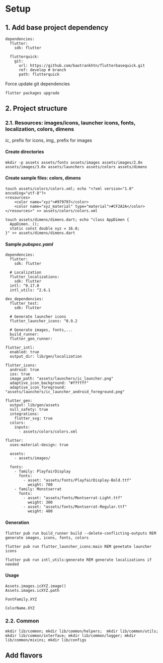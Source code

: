 

# Setup
## 1. Add base project dependency
```
dependencies:
  flutter:
    sdk: flutter
    
  flutterquick:
    git:
      url: https://github.com/baotrankhtn/flutterbasequick.git
      ref: develop # branch
      path: flutterquick
```

Force update git dependencies
```  
flutter packages upgrade
```

## 2. Project structure

### 2.1. Resources: images/icons, launcher icons, fonts, localization, colors, dimens

*ic_* prefix for icons, *img_* prefix for images

#### Create directories
```  
mkdir -p assets assets/fonts assets/images assets/images/2.0x assets/images/3.0x assets/launchers assets/colors assets/dimens
```

#### Create sample files: colors, dimens
```
touch assets/colors/colors.xml; echo "<?xml version="1.0" encoding="utf-8"?>
<resources>
    <color name="xyz">#979797</color>
    <color name="xyz_material" type="material">#CF2A2A</color>
</resources>" >> assets/colors/colors.xml
```

```
touch assets/dimens/dimens.dart; echo "class AppDimen {
  AppDimen._();
  static const double xyz = 16.0;
}" >> assets/dimens/dimens.dart
```

#### Sample *pubspec.yaml*

```
dependencies:
  flutter:
    sdk: flutter

  # Localization
  flutter_localizations: 
    sdk: flutter
  intl: ^0.17.0
  intl_utils: ^2.6.1 

dev_dependencies:
  flutter_test:
    sdk: flutter

  # Generate launcher icons
  flutter_launcher_icons: ^0.9.2

  # Generate images, fonts,...
  build_runner:
  flutter_gen_runner:

flutter_intl:
  enabled: true
  output_dir: lib/gen/localization

flutter_icons:
  android: true
  ios: true
  image_path: "assets/launchers/ic_launcher.png"
  adaptive_icon_background: "#ffffff"
  adaptive_icon_foreground: "assets/launchers/ic_launcher_android_foreground.png"

flutter_gen:
  output: lib/gen/assets
  null_safety: true
  integrations:
    flutter_svg: true
  colors:
    inputs:
      - assets/colors/colors.xml

flutter:
  uses-material-design: true

  assets:
    - assets/images/
    
  fonts:
    - family: PlayfairDisplay
      fonts:
        - asset: "assets/fonts/PlayfairDisplay-Bold.ttf"
          weight: 700
    - family: Monstserrat
      fonts:
        - asset: "assets/fonts/Montserrat-Light.ttf"
          weight: 300
        - asset: "assets/fonts/Montserrat-Regular.ttf"
          weight: 400
```

#### Generation
```  
flutter pub run build_runner build --delete-conflicting-outputs REM generate images, icons, fonts, colors
```  

```  
flutter pub run flutter_launcher_icons:main REM genetate launcher icons
```  

```  
flutter pub run intl_utils:generate REM generate localizations if needed
```  

#### Usage 
```
Assets.images.icXYZ.image()
Assets.images.icXYZ.path

FontFamily.XYZ

ColorName.XYZ
```

###

### 2.2. Common
```  
mkdir lib/common; mkdir lib/common/helpers;  mkdir lib/common/utils; mkdir lib/common/interface; mkdir lib/common/logger; mkdir lib/common/mixins; mkdir lib/configs
```

## Add flavors
